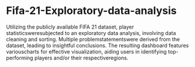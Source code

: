 # Fifa-21-Exploratory-data-analysis
Utilizing the publicly available FIFA 21 dataset, player statisticsweresubjected to an exploratory data analysis, involving data cleaning and sorting. Multiple problemstatementswere derived from the dataset, leading to insightful conclusions. The resulting dashboard features variouscharts for effective visualization, aiding users in identifying top-performing players and/or their respectiveregions.
